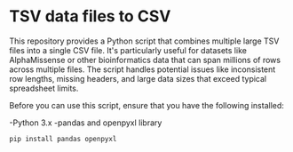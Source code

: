 # TSV data files to CSV

This repository provides a Python script that combines multiple large TSV files into a single CSV file. It's particularly useful for datasets like AlphaMissense or other bioinformatics data that can span millions of rows across multiple files. The script handles potential issues like inconsistent row lengths, missing headers, and large data sizes that exceed typical spreadsheet limits.

Before you can use this script, ensure that you have the following installed:

-Python 3.x
-pandas and openpyxl library

```pip install pandas openpyxl```
